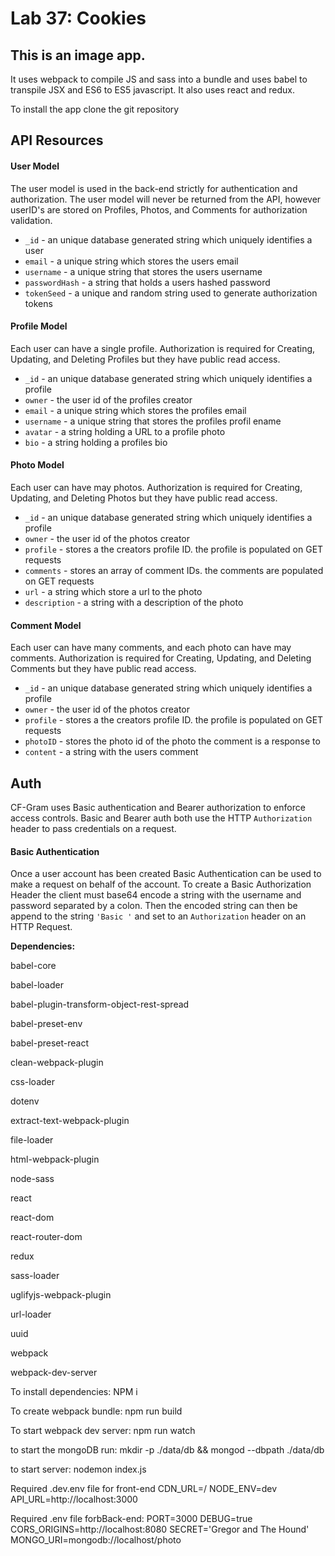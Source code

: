 # Lab 37: Cookies

## This is an image app.

It uses webpack to compile JS and sass into a bundle and uses babel to transpile JSX and ES6 to ES5 javascript. It also uses react and redux.

To install the app clone the git repository

## API Resources
#### User Model
The user model is used in the back-end strictly for authentication and authorization. The user model will never be returned from the API, however userID's are stored on Profiles, Photos, and Comments for authorization validation.

* `_id` - an unique database generated string which uniquely identifies a user
* `email` - a unique string which stores the users email
* `username` - a unique string that stores the users username
* `passwordHash` - a string that holds a users hashed password
* `tokenSeed` - a unique and random string used to generate authorization tokens

#### Profile Model
Each user can have a single profile. Authorization is required for Creating, Updating, and Deleting Profiles but they have public read access.

* `_id` - an unique database generated string which uniquely identifies a profile
* `owner` - the user id of the profiles creator
* `email` - a unique string which stores the profiles email
* `username` - a unique string that stores the profiles profil ename
* `avatar` - a string holding a URL to a profile photo
* `bio` - a string holding a profiles bio

#### Photo Model
Each user can have may photos. Authorization is required for Creating, Updating, and Deleting Photos but they have public read access.

* `_id` - an unique database generated string which uniquely identifies a profile
* `owner` - the user id of the photos creator
* `profile` - stores a the creators profile ID. the profile is populated on GET requests
* `comments` - stores an array of comment IDs. the comments are populated on GET requests
* `url` - a string which store a url to the photo
* `description` - a string with a description of the photo

#### Comment Model
Each user can have many comments, and each photo can have may comments. Authorization is required for Creating, Updating, and Deleting Comments but they have public read access.

* `_id` - an unique database generated string which uniquely identifies a profile
* `owner` - the user id of the photos creator
* `profile` - stores a the creators profile ID. the profile is populated on GET requests
* `photoID` - stores the photo id of the photo the comment is a response to
* `content` - a string with the users comment

## Auth
CF-Gram uses Basic authentication and Bearer authorization to enforce access controls. Basic and Bearer auth both use the HTTP `Authorization` header to pass credentials on a request.

#### Basic Authentication
Once a user account has been created Basic Authentication can be used to make a request on behalf of the account. To create a Basic Authorization Header the client must base64 encode a string with the username and password separated by a colon. Then the encoded string can then be append to the string `'Basic '` and set to an `Authorization` header on an HTTP Request.

__Dependencies:__

  babel-core

  babel-loader

  babel-plugin-transform-object-rest-spread

  babel-preset-env

  babel-preset-react

  clean-webpack-plugin

  css-loader

  dotenv

  extract-text-webpack-plugin

  file-loader

  html-webpack-plugin

  node-sass

  react

  react-dom

  react-router-dom

  redux

  sass-loader

  uglifyjs-webpack-plugin

  url-loader

  uuid

  webpack

  webpack-dev-server

To install dependencies: NPM i

To create webpack bundle: npm run build

To start webpack dev server: npm run watch

to start the mongoDB run: mkdir -p ./data/db && mongod --dbpath ./data/db

to start server: nodemon index.js

Required .dev.env file for front-end
CDN_URL=/
NODE_ENV=dev
API_URL=http://localhost:3000

Required .env file forbBack-end:
PORT=3000
DEBUG=true
CORS_ORIGINS=http://localhost:8080
SECRET='Gregor and The Hound'
MONGO_URI=mongodb://localhost/photo
